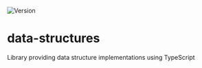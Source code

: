 ![Version](https://img.shields.io/badge/version-1.0.0-blue.svg?style=for-the-badge)

# data-structures
Library providing data structure implementations using TypeScript
